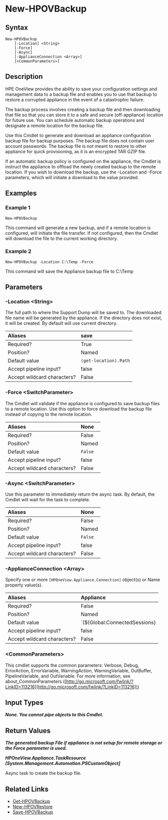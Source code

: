 ﻿---
description: Generate and download or remote save appliance backup.
---

# New-HPOVBackup

## Syntax

```text
New-HPOVBackup
    [-Location] <String>
    [-Force]
    [-Async]
    [-ApplianceConnection <Array>]
    [<CommonParameters>]
```

## Description

HPE OneView provides the ability to save your configuration settings and management data to a backup file and enables you to use that backup to restore a corrupted appliance in the event of a catastrophic failure.

The backup process involves creating a backup file and then downloading that file so that you can store it to a safe and secure (off-appliance) location for future use. You can schedule automatic backup operations and designate a remote location for the backup file.

Use this Cmdlet to generate and download an appliance configuration backup file for backup purposes.  The backup file does not contain user account passwords.  The backup file is not meant to restore to other appliance for quick provisioning, as it is an encrypted TAR GZIP file.

If an automatic backup policy is configured on the appliance, the Cmdlet is instruct the appliance to offload the newly created backup to the remote location.  If you wish to download the backup, use the -Location and -Force parameters, which will initiate a download to the value provided.

## Examples

###  Example 1 

```text
New-HPOVBackup
```

This command will generate a new backup, and if a remote location is configured, will initiate the file transfer.  If not configured, then the Cmdlet will download the file to the current working directory.

###  Example 2 

```text
New-HPOVBackup -Location C:\Temp -Force
```

This command will save the Appliance backup file to C:\Temp

## Parameters

### -Location &lt;String&gt;

The full path to where the Support Dump will be saved to.  The downloaded file name will be generated by the appliance.  If the directory does not exist, it will be created. By default will use current directory.

| Aliases | save |
| :--- | :--- |
| Required? | True |
| Position? | Named |
| Default value | `(get-location).Path` |
| Accept pipeline input? | false |
| Accept wildcard characters? | False |

### -Force &lt;SwitchParameter&gt;

The Cmdlet will validate if the appliance is configured to save backup files to a remote location.  Use this option to force download the backup file instead of copying to the remote location.

| Aliases | None |
| :--- | :--- |
| Required? | False |
| Position? | Named |
| Default value | `False` |
| Accept pipeline input? | false |
| Accept wildcard characters? | False |

### -Async &lt;SwitchParameter&gt;

Use this parameter to immediately return the async task.  By default, the Cmdlet will wait for the task to complete.

| Aliases | None |
| :--- | :--- |
| Required? | False |
| Position? | Named |
| Default value | `False` |
| Accept pipeline input? | false |
| Accept wildcard characters? | False |

### -ApplianceConnection &lt;Array&gt;

Specify one or more `[HPOneView.Appliance.Connection]` object(s) or Name property value(s).

| Aliases | Appliance |
| :--- | :--- |
| Required? | False |
| Position? | Named |
| Default value | `(${Global:ConnectedSessions} | ? Default)` |
| Accept pipeline input? | false |
| Accept wildcard characters? | False |

### &lt;CommonParameters&gt;

This cmdlet supports the common parameters: Verbose, Debug, ErrorAction, ErrorVariable, WarningAction, WarningVariable, OutBuffer, PipelineVariable, and OutVariable. For more information, see about\_CommonParameters \([http://go.microsoft.com/fwlink/?LinkID=113216](http://go.microsoft.com/fwlink/?LinkID=113216)\)

## Input Types

_**None.  You cannot pipe objects to this Cmdlet.**_

## Return Values

_**The generated backup File if appliance is not setup for remote storage or the Force parameter is used.**_



_**HPOneView.Appliance.TaskResource [System.Management.Automation.PSCustomObject]**_

Async task to create the backup file.

## Related Links

* [Get-HPOVBackup](get-hpovbackup.md)
* [New-HPOVRestore](new-hpovrestore.md)
* [Save-HPOVBackup](save-hpovbackup.md)
